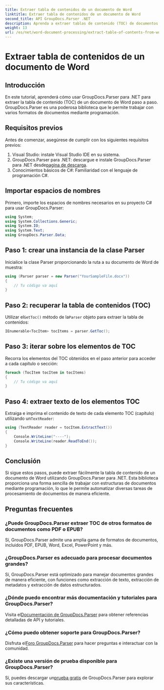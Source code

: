 ```yaml
---
title: Extraer tabla de contenidos de un documento de Word
linktitle: Extraer tabla de contenidos de un documento de Word
second_title: API GroupDocs.Parser .NET
description: Aprenda a extraer tablas de contenido (TOC) de documentos de Word mediante programación utilizando GroupDocs.Parser para .NET.
weight: 13
url: /es/net/word-document-processing/extract-table-of-contents-from-word-document/
---
```


# Extraer tabla de contenidos de un documento de Word

## Introducción
En este tutorial, aprenderá cómo usar GroupDocs.Parser para .NET para extraer la tabla de contenido (TOC) de un documento de Word paso a paso. GroupDocs.Parser es una poderosa biblioteca que le permite trabajar con varios formatos de documentos mediante programación.
## Requisitos previos
Antes de comenzar, asegúrese de cumplir con los siguientes requisitos previos:
1. Visual Studio: instale Visual Studio IDE en su sistema.
2.  GroupDocs.Parser para .NET: descargue e instale GroupDocs.Parser para .NET desde[pagina de descarga](https://releases.groupdocs.com/parser/net/).
3. Conocimientos básicos de C#: Familiaridad con el lenguaje de programación C#.

## Importar espacios de nombres
Primero, importe los espacios de nombres necesarios en su proyecto C# para usar GroupDocs.Parser:
```csharp
using System;
using System.Collections.Generic;
using System.IO;
using System.Text;
using GroupDocs.Parser.Data;
```
## Paso 1: crear una instancia de la clase Parser
Inicialice la clase Parser proporcionando la ruta a su documento de Word de muestra:
```csharp
using (Parser parser = new Parser("YourSampleFile.docx"))
{
    // Tu código va aquí
}
```
## Paso 2: recuperar la tabla de contenidos (TOC)
 Utilizar el`GetToc()` método de la`Parser` objeto para extraer la tabla de contenidos:
```csharp
IEnumerable<TocItem> tocItems = parser.GetToc();
```
## Paso 3: iterar sobre los elementos de TOC
Recorra los elementos del TOC obtenidos en el paso anterior para acceder a cada capítulo o sección:
```csharp
foreach (TocItem tocItem in tocItems)
{
    // Tu código va aquí
}
```
## Paso 4: extraer texto de los elementos TOC
 Extraiga e imprima el contenido de texto de cada elemento TOC (capítulo) utilizando un`TextReader`:
```csharp
using (TextReader reader = tocItem.ExtractText())
{
    Console.WriteLine("----");
    Console.WriteLine(reader.ReadToEnd());
}
```

## Conclusión
Si sigue estos pasos, puede extraer fácilmente la tabla de contenido de un documento de Word utilizando GroupDocs.Parser para .NET. Esta biblioteca proporciona una forma sencilla de trabajar con estructuras de documentos mediante programación, lo que le permite automatizar diversas tareas de procesamiento de documentos de manera eficiente.

## Preguntas frecuentes
### ¿Puede GroupDocs.Parser extraer TOC de otros formatos de documentos como PDF o EPUB?
Sí, GroupDocs.Parser admite una amplia gama de formatos de documentos, incluidos PDF, EPUB, Word, Excel, PowerPoint y más.
### ¿GroupDocs.Parser es adecuado para procesar documentos grandes?
Sí, GroupDocs.Parser está optimizado para manejar documentos grandes de manera eficiente, con funciones como extracción de texto, extracción de metadatos y extracción de datos estructurados.
### ¿Dónde puedo encontrar más documentación y tutoriales para GroupDocs.Parser?
 Visita el[Documentación de GroupDocs.Parser](https://tutorials.groupdocs.com/parser/net/) para obtener referencias detalladas de API y tutoriales.
### ¿Cómo puedo obtener soporte para GroupDocs.Parser?
 Disfruta el[Foro GroupDocs.Parser](https://forum.groupdocs.com/c/parser/17) para hacer preguntas e interactuar con la comunidad.
### ¿Existe una versión de prueba disponible para GroupDocs.Parser?
 Sí, puedes descargar un[prueba gratis](https://releases.groupdocs.com/) de GroupDocs.Parser para explorar sus características.